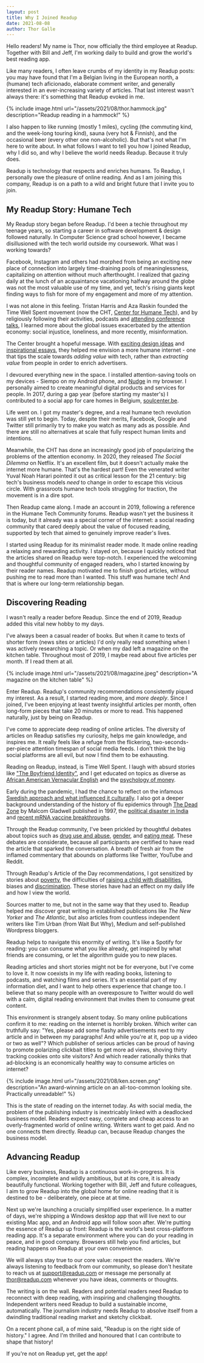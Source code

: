```yaml
---
layout: post
title: Why I Joined Readup
date: 2021-08-08 
author: Thor Galle
---
```

Hello readers! My name is Thor, now officially the third employee at Readup. Together with Bill and Jeff, I'm working daily to build and grow the world's best reading app. 

Like many readers, I often leave crumbs of my identity in my Readup posts: you may have found that I'm a Belgian living in the European north, a (humane) tech aficionado, elaborate comment writer, and generally interested in an ever-increasing variety of articles. That last interest wasn't always there: it's something that Readup evoked in me.

{% include image.html url="/assets/2021/08/thor.hammock.jpg" description="Readup reading in a hammock!" %}

I also happen to like running (mostly 1 miles), cycling (the commuting kind, and the week-long touring kind), sauna (very hot & Finnish), and the occasional beer (every other one non-alcoholic). But that's not what I'm here to write about. In what follows I want to tell you how I joined Readup, why I did so, and why I believe the world needs Readup. Because it truly does. 

Readup is technology that respects and enriches humans. To Readup, I personally owe the pleasure of online reading. And as I am joining this company, Readup is on a path to a wild and bright future that I invite you to join.

## My Readup Story: Humane Tech

My Readup story began before Readup. I'd been a techie throughout my teenage years, so starting a career in software development & design followed naturally. In Computer Science grad school however, I became disillusioned with the tech world outside my coursework. What was I working towards?

Facebook, Instagram and others had morphed from being an exciting new place of connection into largely time-draining pools of meaninglessness, capitalizing on attention without much afterthought. I realized that gazing daily at the lunch of an acquaintance vacationing halfway around the globe was not the most valuable use of my time, and yet, tech's rising giants kept finding ways to fish for more of my engagement and more of my attention.

I was not alone in this feeling. Tristan Harris and Aza Raskin founded the Time Well Spent movement (now the CHT, [Center for Humane Tech](https://en.wikipedia.org/wiki/Center_for_Humane_Technology)), and by religiously following their activities, podcasts and [attending conference talks](https://thorgalle.me/articles/7-cool-things-at-slush-2018), I learned more about the global issues exacerbated by the attention economy: social injustice, loneliness, and more recently, misinformation.

The Center brought a hopeful message. With [exciting design ideas](https://www.youtube.com/watch?v=YbowwoeYCro&t=25s) and [inspirational essays](https://readup.com/read/nxhxorg/choicemaking-and-the-interface), they helped me envision a more humane internet - one that tips the scale towards *adding value* with tech, rather than *extracting value* from people in order to enrich advertisers.

I devoured everything new in the space. I installed attention-saving tools on my devices - Siempo on my Android phone, and [Nudge](https://nudgeware.io/) in my browser. I personally aimed to create meaningful digital products and services for people. In 2017, during a gap year (before starting my master's) I contributed to a social app for care homes in Belgium, [soulcenter.be](http://soulcenter.be).

Life went on. I got my master's degree, and a real humane tech revolution was still yet to begin. Today, despite their merits, Facebook, Google and Twitter still primarily try to make you watch as many ads as possible. And there are still no alternatives at scale that fully respect human limits and intentions. 

Meanwhile, the CHT has done an increasingly good job of popularizing the problems of the attention economy. In 2020, they released *The Social Dilemma* on Netflix. It's an excellent film, but it doesn't actually make the internet more humane. That's the hardest part! Even the venerated writer Yuval Noah Harari pointed it out as critical lesson for the 21 century: big tech's business models *need* to change in order to escape this vicious circle. With grassroots humane tech tools struggling for traction, the movement is in a dire spot. 

Then Readup came along. I made an account in 2019, following a reference in the Humane Tech Community forums. Readup wasn't yet the business it is today, but it already was a special corner of the internet: a social reading community that cared deeply about the value of focused reading, supported by tech that aimed to genuinely improve reader's lives.

I started using Readup for its minimalist reader mode. It made online reading a relaxing and rewarding activity. I stayed on, because I quickly noticed that the articles shared on Readup were top-notch. I experienced the welcoming and thoughtful community of engaged readers, who I started knowing by their reader names. Readup motivated me to finish good articles, without pushing me to read more than I wanted. This stuff was humane tech! And that is where our long-term relationship began.

## Discovering Reading

I wasn't really a reader before Readup. Since the end of 2019, Readup added this vital new hobby to my days.

I've always been a casual reader of books. But when it came to texts of shorter form (news sites or articles) I'd only really read something when I was actively researching a topic. Or when my dad left a magazine on the kitchen table. Throughout most of 2019, I maybe read about five articles per month. If I read them at all.

{% include image.html url="/assets/2021/08/magazine.jpeg" description="A magazine on the kitchen table" %}

Enter Readup. Readup's community recommendations consistently piqued my interest. As a result, I started reading more, and *more deeply*. Since I joined, I've been enjoying at least twenty insightful articles per month, often long-form pieces that take 20 minutes or more to read. This happened naturally, just by being on Readup. 

I've come to appreciate deep reading of online articles. The diversity of articles on Readup satisfies my curiosity, helps me gain knowledge, and inspires me. It really feels like a refuge from the flickering, two-seconds-per-piece attention timespan of social media feeds. I don't think the big social platforms are all evil, but now I find them to be exhausting. 

Reading on Readup, instead, is Time Well Spent. I laugh with absurd stories like ["The Boyfriend Identity"](https://readup.com/read/the-new-yorker/the-boyfriend-identity-part-1), and I get educated on topics as diverse as [African American Vernacular English](https://readup.com/read/the-babbel-magazine/the-united-states-of-accents-african-american-vernacular-english/VXvnLD) and the [psychology of money](https://readup.com/read/collaborative-fund/the-psychology-of-money).

Early during the pandemic, I had the chance to reflect on the infamous [Swedish approach and what influenced it culturally](https://readup.com/read/unherd/what-we-can-learn-from-the-swedish-paradox---unherd). I also got a deeper background understanding of the history of flu epidemics through [The Dead Zone](https://readup.com/read/the-new-yorker/the-dead-zone) by Malcom Gladwell published in 1997, the [political disaster in India](https://readup.com/read/the-guardian/arundhati-roy-on-indias-covid-catastrophe-we-are-witnessing-a-crime-against-huma) and [recent mRNA vaccine breakthroughs](https://readup.com/read/wired-uk/the-mrna-vaccine-revolution-is-just-beginning/DGd315).

Through the Readup community, I've been prickled by thoughtful debates about topics such as [drug use and abuse](https://readup.com/comments/nautilus/i-am-a-heroin-user-i-do-not-have-a-drug-problem), [gender](https://readup.com/comments/jk-rowling/jk-rowling-writes-about-her-reasons-for-speaking-out-on-sex-and-gender-issues---/VXvp7D), and [eating meat](https://readup.com/comments/-the-new-york-times-company/the-coronavirus-and-a-world-without-meat). These debates are considerate, because all participants are certified to have read the article that sparked the conversation. A breath of fresh air from the inflamed commentary that abounds on platforms like Twitter, YouTube and Reddit.

Through Readup's Article of the Day recommendations, I got sensitized by stories about [poverty](https://readup.com/read/zora/the-poor-cant-afford-not-to-wear-nice-clothes), the difficulties of [raising a child with disabilities](https://readup.com/read/longreads/out-there-i-have-to-smile), biases and [discrimination](https://readup.com/read/the-atlantic/racism-is-terrible-blackness-is-not). These stories have had an effect on my daily life and how I view the world.

Sources matter to me, but not in the same way that they used to. Readup helped me discover great writing in established publications like *The New Yorker* and *The Atlantic*, but also articles from countless independent writers like Tim Urban (from Wait But Why), Medium and self-published Wordpress bloggers.

Readup helps to navigate this enormity of writing. It's like a Spotify for reading: you can consume what you like already, get inspired by what friends are consuming, or let the algorithm guide you to new places.

Reading articles and short stories might not be for everyone, but I've come to love it. It now coexists in my life with reading books, listening to podcasts, and watching films and series. It's an essential part of my information diet, and I want to help others experience that change too. I believe that so many people with an overexposure to Twitter would do well with a calm, digital reading environment that invites them to consume great content. 

This environment is strangely absent today. So many online publications confirm it to me: reading on the internet is horribly broken. Which writer can truthfully say: "Yes, please add some flashy advertisements next to my article and in between my paragraphs! And while you're at it, pop up a video or two as well"? Which publisher of serious articles can be proud of having to promote polarizing clickbait titles to get more ad views, shoving thirty tracking cookies onto site visitors? And which reader rationally thinks that ad-blocking is an economically healthy way to consume articles on internet?

{% include image.html url="/assets/2021/08/ken.screen.png" description="An award-winning article on an all-too-common looking site. Practically unreadable!" %}

This is the state of reading on the internet today. As with social media, the problem of the publishing industry is inextricably linked with a deadlocked business model. Readers expect easy, complete and cheap access to an overly-fragmented world of online writing. Writers want to get paid. And no one connects them directly. Readup can, because Readup changes the business model.

## Advancing Readup

Like every business, Readup is a continuous work-in-progress. It is complex, incomplete and wildly ambitious, but at its core, it is already beautifully functional. Working together with Bill, Jeff and future colleagues, I aim to grow Readup into the global home for online reading that it is destined to be - deliberately, one piece at at time.

Next up we're launching a crucially simplified user experience. In a matter of days, we're shipping a Windows desktop app that will live next to our existing Mac app, and an Android app will follow soon after. We're putting the essence of Readup up front: Readup is the world's best cross-platform reading app. It's a separate environment where you can do your reading in peace, and in good company. Browsers still help you find articles, but reading happens on Readup at your own convenience.

We will always stay true to our core value: respect the readers. We're always listening to feedback from our community, so please don't hesitate to reach us at support@readup.com or message me personally at thor@readup.com whenever you have ideas, comments or thoughts.

The writing is on the wall. Readers and potential readers need Readup to reconnect with deep reading, with inspiring and challenging thoughts. Independent writers need Readup to build a sustainable income, automatically. The journalism industry needs Readup to absolve itself from a dwindling traditional reading market and sketchy clickbait. 

On a recent phone call, a of mine said, "Readup is on the right side of history." I agree. And I'm thrilled and honoured that I can contribute to shape that history!

If you're not on Readup yet, get the app!